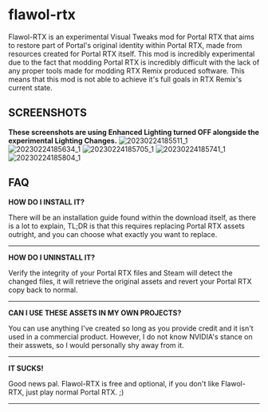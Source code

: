 # flawol-rtx

Flawol-RTX is an experimental Visual Tweaks mod for Portal RTX that aims to restore part of Portal's original identity within Portal RTX, made from resources created for Portal RTX itself. This mod is incredibly experimental due to the fact that modding Portal RTX is incredibly difficult with the lack of any proper tools made for modding RTX Remix produced software. This means that this mod is not able to achieve it's full goals in RTX Remix's current state.

__SCREENSHOTS__
---------------------------
**These screenshots are using Enhanced Lighting turned OFF alongside the experimental Lighting Changes.**
![20230224185511_1](https://user-images.githubusercontent.com/47882150/221127385-1ec10b94-e494-4d30-8dc9-8c397fbd5b1f.jpg)
![20230224185634_1](https://user-images.githubusercontent.com/47882150/221127399-aa4287c9-60af-4f32-ac9d-8b3c5e59efed.jpg)
![20230224185705_1](https://user-images.githubusercontent.com/47882150/221127411-1e9b580d-f2eb-4a24-b850-a29e05e246b2.jpg)
![20230224185741_1](https://user-images.githubusercontent.com/47882150/221127414-d4853392-ca78-4c1d-9bd3-7b93947e2874.jpg)
![20230224185804_1](https://user-images.githubusercontent.com/47882150/221127420-3b0ee9cd-bcbc-4156-93c7-c4445d2bfa49.jpg)


__FAQ__
---------------------------

__HOW DO I INSTALL IT?__

There will be an installation guide found within the download itself, as there is a lot to explain, TL;DR is that this requires replacing Portal RTX assets outright, and you can choose what exactly you want to replace.

---------------------------
__HOW DO I UNINSTALL IT?__

Verify the integrity of your Portal RTX files and Steam will detect the changed files, it will retrieve the original assets and revert your Portal RTX copy back to normal.

---------------------------
__CAN I USE THESE ASSETS IN MY OWN PROJECTS?__

You can use anything I've created so long as you provide credit and it isn't used in a commercial product. However, I do not know NVIDIA's stance on their asswets, so I would personally shy away from it.

---------------------------
__IT SUCKS!__

Good news pal. Flawol-RTX is free and optional, if you don't like Flawol-RTX, just play normal Portal RTX. ;)

---------------------------
